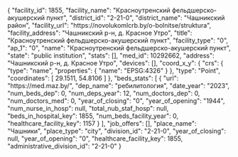 {
    "facility_id": 1855,
    "facility_name": "Красноутренский фельдшерско-акушерский пункт",
    "district_id": "2-21-0",
    "district_name": "Чашникский район",
    "facility_url": "https:\/\/novolukomlcrb.by\/o-bolnitse\/struktura",
    "facility_address": "Чашникский р-н, д. Красное Утро",
    "title": "Красноутренский фельдшерско-акушерский пункт",
    "facility_type": "0",
    "ap_1": "0",
    "name": "Красноутренский фельдшерско-акушерский пункт",
    "state": "public institution",
    "stats": [],
    "med_id": 10292662,
    "address": "Чашникский р-н, д. Красное Утро",
    "devices": [],
    "coord_x_y": {
        "crs": {
            "type": "name",
            "properties": {
                "name": "EPSG:4326"
            }
        },
        "type": "Point",
        "coordinates": [
            29.1511,
            54.8106
        ]
    },
    "beds_stats": [
        {
            "url": "https:\/\/med.maz.by\/",
            "dep_name": "ребилитология",
            "date_year": "2023",
            "num_beds_dep": 0,
            "num_deps_year": 12,
            "num_doctors_dep": 0,
            "num_doctors_med": 0,
            "year_of_closing": "0",
            "year_of_opening": "1944",
            "num_nurse_in_hosp": null,
            "total_nub_staf_hosp": null,
            "beds_in_hospital_key": 1855,
            "num_beds_facility_year": 0,
            "healthcare_facility_key": 1157
        }
    ],
    "job_offers": [],
    "place_name": "Чашники",
    "place_type": "city",
    "division_id": "2-21-0",
    "year_of_closing": null,
    "year_of_opening": "0",
    "healthcare_facility_key": 1855,
    "administrative_division_id": "2-21-0"
}